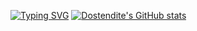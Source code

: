 [![Typing SVG](https://readme-typing-svg.demolab.com?font=Poppins&size=24&pause=1000&color=1F78F7&repeat=false&width=500&height=60&lines=Dostendite)](https://git.io/typing-svg)
[![Dostendite's GitHub stats](https://github-readme-stats.vercel.app/api?username=dostendite)](https://github.com/dostendite/github-readme-stats)

